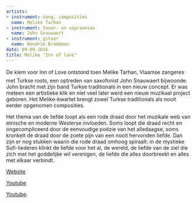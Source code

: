 ```yaml
---
artists:
- instrument: zang, composities
  name: Melike Tarhan
- instrument: tenor- en sopraansax
  name: John Snauwaert
- instrument: gitaar
  name: Hendrik Braekman
date: 09-09-2016
title: Melike "Inn of love"
---
```

De kiem voor Inn of Love ontstond toen Melike Tarhan, Vlaamse zangeres met Turkse roots, een optreden van saxofonist John 
Snauwaert bijwoonde. John bracht met zijn band Turkse traditionals in een nieuw concept. Er was meteen een artistieke 
klik en niet veel later werd een nieuw muzikaal project geboren. Het Melike-kwartet brengt zowel Turkse traditionals als 
nooit eerder opgenomen composities. 

Het thema van de liefde loopt als een rode draad door het muzikale web van etnische en moderne Westerse invloeden. Soms 
loopt die draad recht en ongecompliceerd door de eenvoudige poëzie van het alledaagse, soms kronkelt de draad door de zoete 
pijn van een nooit hervonden liefde. Dan zijn er nog stukken waarin die rode draad omhoog spiraalt: in de mystieke Sufi-liederen 
klinkt de liefde voor het al, de wereld, de liefde van de ziel die zich met het goddelijke wil verenigen, de liefde die alles 
doorbreekt en alles met elkaar verbindt.

[Website](http://melike.be/) 

[Youtube](https://www.youtube.com/watch?v=ZQ62verggV4) 

[Youtube](https://www.youtube.com/watch?v=UNdTQAocsIY).